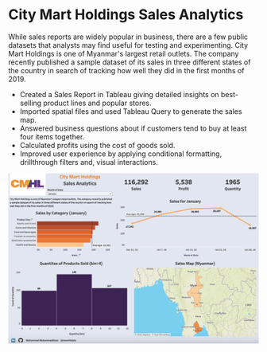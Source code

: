 
# City Mart Holdings Sales Analytics

While sales reports are widely popular in business, there are a few public datasets that analysts may find useful for testing and experimenting. City Mart Holdings is one of Myanmar's largest retail outlets. The company recently published a sample dataset of its sales in three different states of the country in search of tracking how well they did in the first months of 2019. 

* Created a Sales Report in Tableau giving detailed insights on best-selling product lines and popular stores.
* Imported spatial files and used Tableau Query to generate the sales map.
* Answered business questions about if customers tend to buy at least four items together.
* Calculated profits using the cost of goods sold.
* Improved user experience by applying conditional formatting, drillthrough filters and, visual interactions.

![KPI-dashboard](CityMartSalesAnalytics.png)